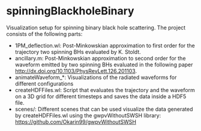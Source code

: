 # spinningBlackholeBinary
Visualization setup for spinning binary black hole scattering. The project consists of the following parts:
- 1PM_deflection.wl: Post-Minkowskian approximation to first order for the trajectory two spinning BHs evaluated by K. Stoldt.
- ancillary.m: Post-Minkowskian approximation to second order for the waveform emitted by two spinning BHs evaluated in the following paper http://dx.doi.org/10.1103/PhysRevLett.126.201103.
- animateWaveform_*: Visualizations of the radiated waveforms for different configurations
- createHDFFiles.wl: Script that evaluates the trajectory and the waveform on a 3D grid for different timesteps and saves the data inside a HDF5 file.
- scenes/: Different scenes that can be used visualize the data generated by createHDFFiles.wl using the gwpvWithoutSWSH library: https://github.com/Okarin99/gwpvWithoutSWSH
